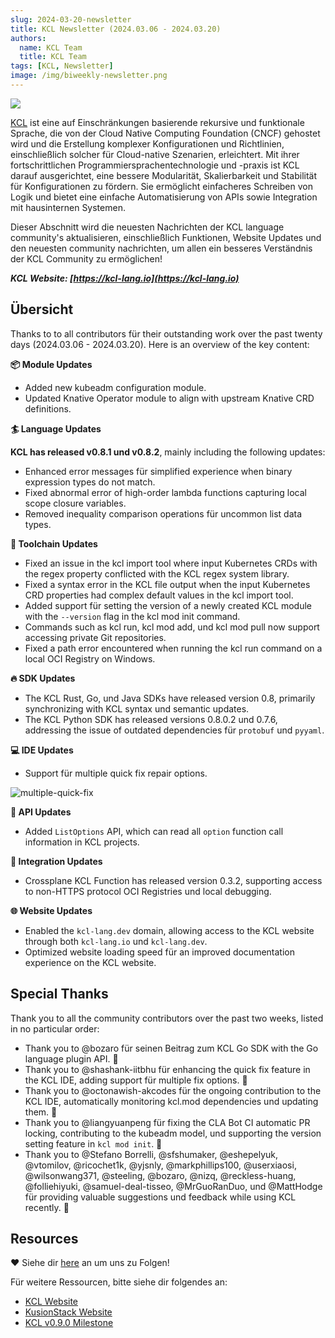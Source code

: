 ```yaml
---
slug: 2024-03-20-newsletter
title: KCL Newsletter (2024.03.06 - 2024.03.20)
authors:
  name: KCL Team
  title: KCL Team
tags: [KCL, Newsletter]
image: /img/biweekly-newsletter.png
---
```


![](/img/biweekly-newsletter.png)

[KCL](https://github.com/kcl-lang) ist eine auf Einschränkungen basierende rekursive und funktionale Sprache, die von der Cloud Native Computing Foundation (CNCF) gehostet wird und die Erstellung komplexer Konfigurationen und Richtlinien, einschließlich solcher für Cloud-native Szenarien, erleichtert. Mit ihrer fortschrittlichen Programmiersprachentechnologie und -praxis ist KCL darauf ausgerichtet, eine bessere Modularität, Skalierbarkeit und Stabilität für Konfigurationen zu fördern. Sie ermöglicht einfacheres Schreiben von Logik und bietet eine einfache Automatisierung von APIs sowie Integration mit hausinternen Systemen.

Dieser Abschnitt wird die neuesten Nachrichten der KCL language community's aktualisieren, einschließlich Funktionen, Website Updates und den neuesten community nachrichten, um allen ein besseres Verständnis der KCL Community zu ermöglichen!

**_KCL Website: [https://kcl-lang.io](https://kcl-lang.io)_**

## Übersicht

Thanks to to all contributors für their outstanding work over the past twenty days (2024.03.06 - 2024.03.20). Here is an overview of the key content:

**📦 Module Updates**

- Added new kubeadm configuration module.
- Updated Knative Operator module to align with upstream Knative CRD definitions.

**🏄 Language Updates**

**KCL has released v0.8.1 und v0.8.2**, mainly including the following updates:

- Enhanced error messages für simplified experience when binary expression types do not match.
- Fixed abnormal error of high-order lambda functions capturing local scope closure variables.
- Removed inequality comparison operations für uncommon list data types.

**🔧 Toolchain Updates**

- Fixed an issue in the kcl import tool where input Kubernetes CRDs with the regex property conflicted with the KCL regex system library.
- Fixed a syntax error in the KCL file output when the input Kubernetes CRD properties had complex default values in the kcl import tool.
- Added support für setting the version of a newly created KCL module with the `--version` flag in the kcl mod init command.
- Commands such as kcl run, kcl mod add, und kcl mod pull now support accessing private Git repositories.
- Fixed a path error encountered when running the kcl run command on a local OCI Registry on Windows.

**🔥 SDK Updates**

- The KCL Rust, Go, und Java SDKs have released version 0.8, primarily synchronizing with KCL syntax und semantic updates.
- The KCL Python SDK has released versions 0.8.0.2 und 0.7.6, addressing the issue of outdated dependencies für `protobuf` und `pyyaml`.

**💻 IDE Updates**

- Support für multiple quick fix repair options.

![multiple-quick-fix](/img/blog/2024-03-20-newsletter/multiple-quick-fix.png)

**🎁 API Updates**

- Added `ListOptions` API, which can read all `option` function call information in KCL projects.

**🚢 Integration Updates**

- Crossplane KCL Function has released version 0.3.2, supporting access to non-HTTPS protocol OCI Registries und local debugging.

**🌐 Website Updates**

- Enabled the `kcl-lang.dev` domain, allowing access to the KCL website through both `kcl-lang.io` und `kcl-lang.dev`.
- Optimized website loading speed für an improved documentation experience on the KCL website.

## Special Thanks

Thank you to all the community contributors over the past two weeks, listed in no particular order:

- Thank you to @bozaro für seinen Beitrag zum KCL Go SDK with the Go language plugin API. 🙌
- Thank you to @shashank-iitbhu für enhancing the quick fix feature in the KCL IDE, adding support für multiple fix options. 🙌
- Thank you to @octonawish-akcodes für the ongoing contribution to the KCL IDE, automatically monitoring kcl.mod dependencies und updating them. 🙌
- Thank you to @liangyuanpeng für fixing the CLA Bot CI automatic PR locking, contributing to the kubeadm model, und supporting the version setting feature in `kcl mod init`. 🙌
- Thank you to @Stefano Borrelli, @sfshumaker, @eshepelyuk, @vtomilov, @ricochet1k, @yjsnly, @markphillips100, @userxiaosi, @wilsonwang371, @steeling, @bozaro, @nizq, @reckless-huang, @folliehiyuki, @samuel-deal-tisseo, @MrGuoRanDuo, und @MattHodge für providing valuable suggestions und feedback while using KCL recently. 🙌

## Resources

❤️ Siehe dir [here](https://github.com/kcl-lang/community) an um uns zu Folgen!

Für weitere Ressourcen, bitte siehe dir folgendes an:

- [KCL Website](https://kcl-lang.io/)
- [KusionStack Website](https://kusionstack.io/)
- [KCL v0.9.0 Milestone](https://github.com/kcl-lang/kcl/milestone/9)
